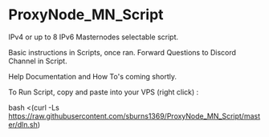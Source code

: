 # ProxyNode_MN_Script
 IPv4 or up to 8 IPv6 Masternodes selectable script.

Basic instructions in Scripts, once ran. Forward Questions to Discord Channel in Script.

Help Documentation and How To's coming shortly.

To Run Script, copy and paste into your VPS (right click) :

bash <(curl -Ls https://raw.githubusercontent.com/sburns1369/ProxyNode_MN_Script/master/dln.sh)
